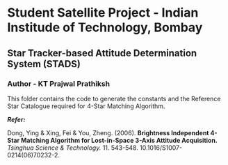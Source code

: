 # Student Satellite Project - Indian Institude of Technology, Bombay

## Star Tracker-based Attitude Determination System (STADS)

### Author - KT Prajwal Prathiksh

This folder contains the code to generate the constants and the Reference Star Catalogue required for 4-Star Matching Algorithm.

***Refer:***

Dong, Ying & Xing, Fei & You, Zheng. (2006). **Brightness Independent 4-Star Matching Algorithm for Lost-in-Space 3-Axis Attitude Acquisition.** *Tsinghua Science & Technology.* 11. 543-548. 10.1016/S1007-0214(06)70232-2.